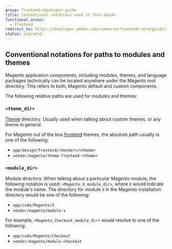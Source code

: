 ```yaml
---
group: frontend-developer-guide
title: Conventional notations used in this Guide
functional_areas:
  - Frontend
redirect_to: https://developer.adobe.com/commerce/frontend-core/guide/conventions/
status: migrated
---
```


## Conventional notations for paths to modules and themes

Magento application components, including modules, themes, and language packages technically can be located anywhere under the Magento root directory. This refers to both, Magento default and custom components.

The following relative paths are used for modules and themes:

### `<theme_dir>`

[Theme](https://glossary.magento.com/theme) directory. Usually used when talking about custom themes, or any theme in general.

For Magento out of the box [frontend](https://glossary.magento.com/frontend) themes, the absolute path usually is one of the following:

-  `app/design/frontend/<Vendor>/<theme>`
-  `vendor/magento/theme-frontend-<theme>`

### `<module_dir>`

Module directory. When talking about a particular Magento module, the following notation is used: `<Magento_X_module_dir>`, where `X` would indicate the module's name. The directory for module `X` in the Magento installation directory would be one of the following:

-  `app/code/Magento/X`
-  `vendor/magento/module-x`

For example, `<Magento_Checkout_module_dir>` would resolve to one of the following:

-  `app/code/Magento/Checkout`
-  `vendor/magento/module-checkout`
